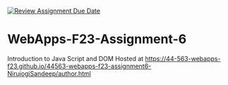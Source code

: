 [![Review Assignment Due Date](https://classroom.github.com/assets/deadline-readme-button-24ddc0f5d75046c5622901739e7c5dd533143b0c8e959d652212380cedb1ea36.svg)](https://classroom.github.com/a/b9NC0g7h)
# WebApps-F23-Assignment-6
Introduction to Java Script and DOM
Hosted at  https://44-563-webapps-f23.github.io/44563-webapps-f23-assignment6-NirujogiSandeep/author.html


